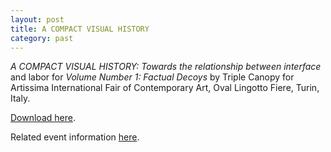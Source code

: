 ```yaml
---
layout: post
title: A COMPACT VISUAL HISTORY
category: past
---
```


*A COMPACT VISUAL HISTORY: Towards the relationship between interface* and labor for *Volume Number 1: Factual Decoys* by Triple Canopy for Artissima International Fair of Contemporary Art, Oval Lingotto Fiere, Turin, Italy.

[Download here](http://canopycanopycanopy.com/static/files/TripleCanopy-VolumeNumber1.pdf).

Related event information [here](http://canopycanopycanopy.com/programs/47).

